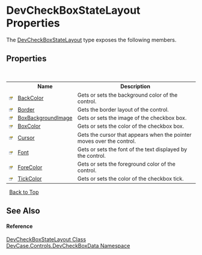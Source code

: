# DevCheckBoxStateLayout Properties
 

The <a href="T_DevCase_Controls_DevCheckBoxData_DevCheckBoxStateLayout">DevCheckBoxStateLayout</a> type exposes the following members.


## Properties
&nbsp;<table><tr><th></th><th>Name</th><th>Description</th></tr><tr><td>![Public property](media/pubproperty.gif "Public property")</td><td><a href="P_DevCase_Controls_DevCheckBoxData_DevCheckBoxStateLayout_BackColor">BackColor</a></td><td>
Gets or sets the background color of the control.</td></tr><tr><td>![Public property](media/pubproperty.gif "Public property")</td><td><a href="P_DevCase_Controls_DevCheckBoxData_DevCheckBoxStateLayout_Border">Border</a></td><td>
Gets the border layout of the control.</td></tr><tr><td>![Public property](media/pubproperty.gif "Public property")</td><td><a href="P_DevCase_Controls_DevCheckBoxData_DevCheckBoxStateLayout_BoxBackgroundImage">BoxBackgroundImage</a></td><td>
Gets or sets the image of the checkbox box.</td></tr><tr><td>![Public property](media/pubproperty.gif "Public property")</td><td><a href="P_DevCase_Controls_DevCheckBoxData_DevCheckBoxStateLayout_BoxColor">BoxColor</a></td><td>
Gets or sets the color of the checkbox box.</td></tr><tr><td>![Public property](media/pubproperty.gif "Public property")</td><td><a href="P_DevCase_Controls_DevCheckBoxData_DevCheckBoxStateLayout_Cursor">Cursor</a></td><td>
Gets the cursor that appears when the pointer moves over the control.</td></tr><tr><td>![Public property](media/pubproperty.gif "Public property")</td><td><a href="P_DevCase_Controls_DevCheckBoxData_DevCheckBoxStateLayout_Font">Font</a></td><td>
Gets or sets the font of the text displayed by the control.</td></tr><tr><td>![Public property](media/pubproperty.gif "Public property")</td><td><a href="P_DevCase_Controls_DevCheckBoxData_DevCheckBoxStateLayout_ForeColor">ForeColor</a></td><td>
Gets or sets the foreground color of the control.</td></tr><tr><td>![Public property](media/pubproperty.gif "Public property")</td><td><a href="P_DevCase_Controls_DevCheckBoxData_DevCheckBoxStateLayout_TickColor">TickColor</a></td><td>
Gets or sets the color of the checkbox tick.</td></tr></table>&nbsp;
<a href="#devcheckboxstatelayout-properties">Back to Top</a>

## See Also


#### Reference
<a href="T_DevCase_Controls_DevCheckBoxData_DevCheckBoxStateLayout">DevCheckBoxStateLayout Class</a><br /><a href="N_DevCase_Controls_DevCheckBoxData">DevCase.Controls.DevCheckBoxData Namespace</a><br />